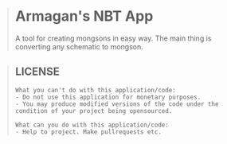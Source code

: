 > # Armagan's NBT App
> A tool for creating mongsons in easy way. The main thing is converting any schematic to mongson.

> ## LICENSE
> ```
> What you can't do with this application/code:
> - Do not use this application for monetary purposes.
> - You may produce modified versions of the code under the condition of your project being opensourced.
> 
> What can you do with this application/code:
> - Help to project. Make pullrequests etc.
> ```
